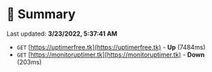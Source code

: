 # 📖 Summary
Last updated: **3/23/2022, 5:37:41 AM**

- `GET` [https://uptimerfree.tk](https://uptimerfree.tk) - **Up** (7484ms)
- `GET` [https://monitoruptimer.tk](https://monitoruptimer.tk) - **Down** (203ms)
